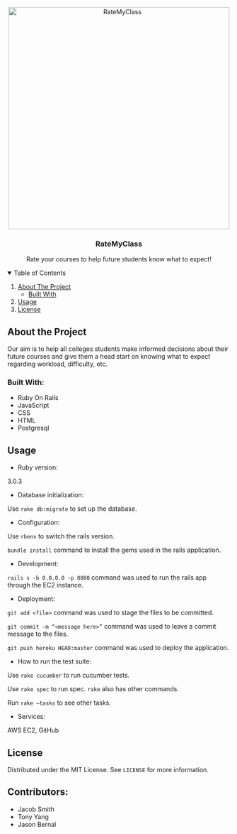 <p align="center">
  <a>
    <img src="RateMyClass/app/assets/images/logo.png" alt="RateMyClass" width="500" height="auto">
  </a>
  <h3 align="center">RateMyClass</h3>
  <p align="center">
    Rate your courses to help future students know what to expect!
  </p>
</p>


<details open="open">
  <summary>Table of Contents</summary>
  <ol>
    <li>
      <a href="#about-the-project">About The Project</a>
      <ul>
        <li><a href="#built-with">Built With</a></li>
      </ul>
    </li>
    <li><a href="#usage">Usage</a></li>
    <li><a href="#license">License</a></li>
  </ol>
</details>


## About the Project

Our aim is to help all colleges students make informed decisions about their future courses and give them a head start on knowing what to expect regarding workload, difficulty, etc.

### Built With:
* Ruby On Rails
* JavaScript
* CSS
* HTML
* Postgresql

## Usage

* Ruby version: 

3.0.3

* Database initialization:

Use `rake db:migrate` to set up the database. 

* Configuration: 

Use `rbenv` to switch the rails version. 

`bundle install` command to install the gems used in the rails application. 

* Development:

`rails s -b 0.0.0.0 -p 8080` command was used to run the rails app through the EC2 instance.

* Deployment:

`git add <file>` command was used to stage the files to be committed.

`git commit -m “<message here>”` command was used to leave a commit message to the files.

`git push heroku HEAD:master` command was used to deploy the application.

* How to run the test suite: 

Use `rake cucumber` to run cucumber tests. 

Use `rake spec` to run spec. `rake` also has other commands. 

Run `rake –tasks` to see other tasks.

* Services: 

AWS EC2, GitHub

## License
Distributed under the MIT License. See `LICENSE` for more information.

## Contributors:
* Jacob Smith
* Tony Yang
* Jason Bernal
